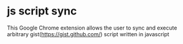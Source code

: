# js script sync
This Google Chrome extension allows the user to sync and execute arbitrary gist(https://gist.github.com/) script written in javascript
